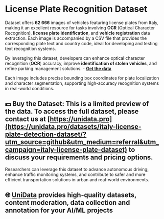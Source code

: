 # License Plate Recognition Dataset
Dataset offers **62 666** images of vehicles featuring license plates from Italy, making it an excellent resource for tasks involving **OCR** (Optical Character Recognition), **license plate identification**, and **vehicle registration** data extraction. Each image is accompanied by a CSV file that provides the corresponding plate text and country code, ideal for developing and testing text recognition systems.

By leveraging this dataset, developers can enhance optical character recognition (**OCR**) accuracy, improve **identification of stolen vehicles**, and refine parking management solutions. - **[Get the data](https://unidata.pro/datasets/italy-license-plate-detection-dataset/?utm_source=github&utm_medium=referral&utm_campaign=italy-license-plate-dataset)**

Each image includes precise bounding box coordinates for plate localization and character segmentation, supporting high-accuracy recognition systems in real-world conditions.

## 💵 Buy the Dataset: This is a limited preview of the data. To access the full dataset, please contact us at [https://unidata.pro](https://unidata.pro/datasets/italy-license-plate-detection-dataset/?utm_source=github&utm_medium=referral&utm_campaign=italy-license-plate-dataset) to discuss your requirements and pricing options.

Researchers can leverage this dataset to advance autonomous driving, enhance traffic monitoring systems, and contribute to safer and more efficient transportation solutions in urban and real-world environments.

## 🌐 [UniData](https://unidata.pro/datasets/italy-license-plate-detection-dataset/?utm_source=github&utm_medium=referral&utm_campaign=italy-license-plate-dataset) provides high-quality datasets, content moderation, data collection and annotation for your AI/ML projects
